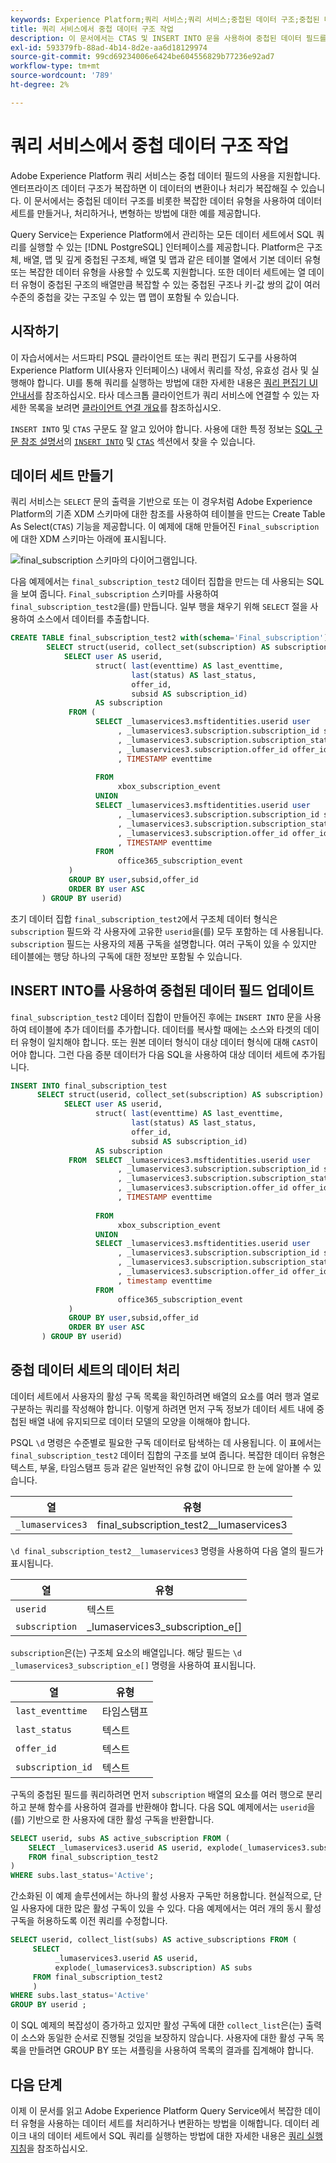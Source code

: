 ```yaml
---
keywords: Experience Platform;쿼리 서비스;쿼리 서비스;중첩된 데이터 구조;중첩된 데이터;
title: 쿼리 서비스에서 중첩 데이터 구조 작업
description: 이 문서에서는 CTAS 및 INSERT INTO 문을 사용하여 중첩된 데이터 필드를 처리하고 변환하는 작업 예제를 제공합니다.
exl-id: 593379fb-88ad-4b14-8d2e-aa6d18129974
source-git-commit: 99cd69234006e6424be604556829b77236e92ad7
workflow-type: tm+mt
source-wordcount: '789'
ht-degree: 2%

---
```


# 쿼리 서비스에서 중첩 데이터 구조 작업

Adobe Experience Platform 쿼리 서비스는 중첩 데이터 필드의 사용을 지원합니다. 엔터프라이즈 데이터 구조가 복잡하면 이 데이터의 변환이나 처리가 복잡해질 수 있습니다. 이 문서에서는 중첩된 데이터 구조를 비롯한 복잡한 데이터 유형을 사용하여 데이터 세트를 만들거나, 처리하거나, 변형하는 방법에 대한 예를 제공합니다.

Query Service는 Experience Platform에서 관리하는 모든 데이터 세트에서 SQL 쿼리를 실행할 수 있는 [!DNL PostgreSQL] 인터페이스를 제공합니다. Platform은 구조체, 배열, 맵 및 깊게 중첩된 구조체, 배열 및 맵과 같은 테이블 열에서 기본 데이터 유형 또는 복잡한 데이터 유형을 사용할 수 있도록 지원합니다. 또한 데이터 세트에는 열 데이터 유형이 중첩된 구조의 배열만큼 복잡할 수 있는 중첩된 구조나 키-값 쌍의 값이 여러 수준의 중첩을 갖는 구조일 수 있는 맵 맵이 포함될 수 있습니다.

## 시작하기

이 자습서에서는 서드파티 PSQL 클라이언트 또는 쿼리 편집기 도구를 사용하여 Experience Platform UI(사용자 인터페이스) 내에서 쿼리를 작성, 유효성 검사 및 실행해야 합니다. UI를 통해 쿼리를 실행하는 방법에 대한 자세한 내용은 [쿼리 편집기 UI 안내서](../ui/user-guide.md)를 참조하십시오. 타사 데스크톱 클라이언트가 쿼리 서비스에 연결할 수 있는 자세한 목록을 보려면 [클라이언트 연결 개요](../clients/overview.md)를 참조하십시오.

`INSERT INTO` 및 `CTAS` 구문도 잘 알고 있어야 합니다. 사용에 대한 특정 정보는 [SQL 구문 참조 설명서](../sql/syntax.md)의 [`INSERT INTO`](../sql/syntax.md#insert-into) 및 [`CTAS`](../sql/syntax.md#create-table-as-select) 섹션에서 찾을 수 있습니다.

## 데이터 세트 만들기

쿼리 서비스는 `SELECT` 문의 출력을 기반으로 또는 이 경우처럼 Adobe Experience Platform의 기존 XDM 스키마에 대한 참조를 사용하여 테이블을 만드는 Create Table As Select(`CTAS`) 기능을 제공합니다. 이 예제에 대해 만들어진 `Final_subscription`에 대한 XDM 스키마는 아래에 표시됩니다.

![final_subscription 스키마의 다이어그램입니다.](../images/best-practices/final-subscription-schema.png)

다음 예제에서는 `final_subscription_test2` 데이터 집합을 만드는 데 사용되는 SQL을 보여 줍니다. `Final_subscription` 스키마를 사용하여 `final_subscription_test2`을(를) 만듭니다. 일부 행을 채우기 위해 `SELECT` 절을 사용하여 소스에서 데이터를 추출합니다.

```sql
CREATE TABLE final_subscription_test2 with(schema='Final_subscription') AS (
        SELECT struct(userid, collect_set(subscription) AS subscription) AS _lumaservices3 FROM(
            SELECT user AS userid,
                   struct( last(eventtime) AS last_eventtime,
                           last(status) AS last_status,
                           offer_id, 
                           subsid AS subscription_id)
                   AS subscription
             FROM (
                   SELECT _lumaservices3.msftidentities.userid user
                        , _lumaservices3.subscription.subscription_id subsid
                        , _lumaservices3.subscription.subscription_status status
                        , _lumaservices3.subscription.offer_id offer_id
                        , TIMESTAMP eventtime
 
                   FROM
                        xbox_subscription_event
                   UNION   
                   SELECT _lumaservices3.msftidentities.userid user
                        , _lumaservices3.subscription.subscription_id subsid
                        , _lumaservices3.subscription.subscription_status status
                        , _lumaservices3.subscription.offer_id offer_id
                        , TIMESTAMP eventtime
                   FROM
                        office365_subscription_event
             ) 
             GROUP BY user,subsid,offer_id
             ORDER BY user ASC
       ) GROUP BY userid)
```

초기 데이터 집합 `final_subscription_test2`에서 구조체 데이터 형식은 `subscription` 필드와 각 사용자에 고유한 `userid`을(를) 모두 포함하는 데 사용됩니다. `subscription` 필드는 사용자의 제품 구독을 설명합니다. 여러 구독이 있을 수 있지만 테이블에는 행당 하나의 구독에 대한 정보만 포함될 수 있습니다.

## INSERT INTO를 사용하여 중첩된 데이터 필드 업데이트

`final_subscription_test2` 데이터 집합이 만들어진 후에는 `INSERT INTO` 문을 사용하여 테이블에 추가 데이터를 추가합니다. 데이터를 복사할 때에는 소스와 타겟의 데이터 유형이 일치해야 합니다. 또는 원본 데이터 형식이 대상 데이터 형식에 대해 `CAST`이어야 합니다. 그런 다음 증분 데이터가 다음 SQL을 사용하여 대상 데이터 세트에 추가됩니다.

```sql
INSERT INTO final_subscription_test
      SELECT struct(userid, collect_set(subscription) AS subscription) AS _lumaservices3 FROM(
            SELECT user AS userid,
                   struct( last(eventtime) AS last_eventtime,
                           last(status) AS last_status,
                           offer_id, 
                           subsid AS subscription_id)
                   AS subscription
             FROM  SELECT _lumaservices3.msftidentities.userid user
                        , _lumaservices3.subscription.subscription_id subsid
                        , _lumaservices3.subscription.subscription_status status
                        , _lumaservices3.subscription.offer_id offer_id
                        , TIMESTAMP eventtime
 
                   FROM
                        xbox_subscription_event
                   UNION   
                   SELECT _lumaservices3.msftidentities.userid user
                        , _lumaservices3.subscription.subscription_id subsid
                        , _lumaservices3.subscription.subscription_status status
                        , _lumaservices3.subscription.offer_id offer_id
                        , timestamp eventtime
                   FROM
                        office365_subscription_event
             ) 
             GROUP BY user,subsid,offer_id
             ORDER BY user ASC
       ) GROUP BY userid)
```

## 중첩 데이터 세트의 데이터 처리

데이터 세트에서 사용자의 활성 구독 목록을 확인하려면 배열의 요소를 여러 행과 열로 구분하는 쿼리를 작성해야 합니다. 이렇게 하려면 먼저 구독 정보가 데이터 세트 내에 중첩된 배열 내에 유지되므로 데이터 모델의 모양을 이해해야 합니다.

PSQL `\d` 명령은 수준별로 필요한 구독 데이터로 탐색하는 데 사용됩니다. 이 표에서는 `final_subscription_test2` 데이터 집합의 구조를 보여 줍니다. 복잡한 데이터 유형은 텍스트, 부울, 타임스탬프 등과 같은 일반적인 유형 값이 아니므로 한 눈에 알아볼 수 있습니다.

| 열 | 유형 |
|--------|-------|
| `_lumaservices3` | final_subscription_test2__lumaservices3 |

`\d final_subscription_test2__lumaservices3` 명령을 사용하여 다음 열의 필드가 표시됩니다.

| 열 | 유형 |
|---------|-------|
| `userid` | 텍스트 |
| `subscription` | _lumaservices3_subscription_e[] |

`subscription`은(는) 구조체 요소의 배열입니다. 해당 필드는 `\d _lumaservices3_subscription_e[]` 명령을 사용하여 표시됩니다.

| 열 | 유형 |
|---------|-------|
| `last_eventtime` | 타임스탬프 |
| `last_status` | 텍스트 |
| `offer_id` | 텍스트 |
| `subscription_id` | 텍스트 |

구독의 중첩된 필드를 쿼리하려면 먼저 `subscription` 배열의 요소를 여러 행으로 분리하고 분해 함수를 사용하여 결과를 반환해야 합니다. 다음 SQL 예제에서는 `userid`을(를) 기반으로 한 사용자에 대한 활성 구독을 반환합니다.

```sql
SELECT userid, subs AS active_subscription FROM (
    SELECT _lumaservices3.userid AS userid, explode(_lumaservices3.subscription) AS subs 
    FROM final_subscription_test2
)
WHERE subs.last_status='Active';
```

간소화된 이 예제 솔루션에서는 하나의 활성 사용자 구독만 허용합니다. 현실적으로, 단일 사용자에 대한 많은 활성 구독이 있을 수 있다. 다음 예제에서는 여러 개의 동시 활성 구독을 허용하도록 이전 쿼리를 수정합니다.

```sql
SELECT userid, collect_list(subs) AS active_subscriptions FROM (
     SELECT
          _lumaservices3.userid AS userid,
          explode(_lumaservices3.subscription) AS subs
     FROM final_subscription_test2
     )
WHERE subs.last_status='Active' 
GROUP BY userid ;
```

이 SQL 예제의 복잡성이 증가하고 있지만 활성 구독에 대한 `collect_list`은(는) 출력이 소스와 동일한 순서로 진행될 것임을 보장하지 않습니다. 사용자에 대한 활성 구독 목록을 만들려면 GROUP BY 또는 셔플링을 사용하여 목록의 결과를 집계해야 합니다.

## 다음 단계

이제 이 문서를 읽고 Adobe Experience Platform Query Service에서 복잡한 데이터 유형을 사용하는 데이터 세트를 처리하거나 변환하는 방법을 이해합니다. 데이터 레이크 내의 데이터 세트에서 SQL 쿼리를 실행하는 방법에 대한 자세한 내용은 [쿼리 실행 지침](../best-practices/writing-queries.md)을 참조하십시오.
